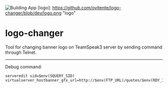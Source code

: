 ![Building App](https://github.com/ovitente/logo-changer/workflows/Building%20App/badge.svg)
[logo]: https://github.com/ovitente/logo-changer/blob/dev/logo.png "logo"
# logo-changer
Tool for changing banner logo on TeamSpeak3 server by sending command through Telnet.

---
Debug command:  
```
serveredit sid=$env(SQUERY_SID) virtualserver_hostbanner_gfx_url=http://$env(FTP_URL)/quotes/$env(RDY_IMG)\r\n"
```
